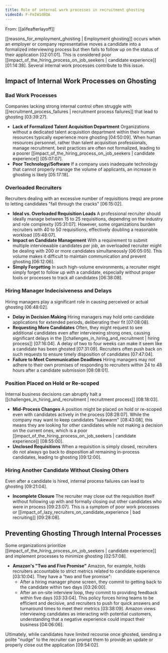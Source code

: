 ```yaml
---
title: Role of internal work processes in recruitment ghosting
videoId: F-FmIW1dBQA
---
```


From: [[alifeafterlayoff]] <br/> 

[[reasons_for_employment_ghosting | Employment ghosting]] occurs when an employer or company representative moves a candidate into a formalized interviewing process but then fails to follow up on the status of their application <a class="yt-timestamp" data-t="02:01:01">[02:01:01]</a>. This is considered poor [[impact_of_the_hiring_process_on_job_seekers | candidate experience]] <a class="yt-timestamp" data-t="01:14:38">[01:14:38]</a>. Several internal work processes contribute to this issue.

## Impact of Internal Work Processes on Ghosting

### Bad Work Processes
Companies lacking strong internal control often struggle with [[recruitment_process_failures | recruitment process failures]] that lead to ghosting <a class="yt-timestamp" data-t="03:39:27">[03:39:27]</a>.
*   **Lack of Formalized Talent Acquisition Department** Organizations without a dedicated talent acquisition department within their human resources typically experience more ghosting <a class="yt-timestamp" data-t="04:50:09">[04:50:09]</a>. When human resources personnel, rather than talent acquisition professionals, manage recruitment, best practices are often not formalized, leading to a poorer [[impact_of_the_hiring_process_on_job_seekers | candidate experience]] <a class="yt-timestamp" data-t="05:07:07">[05:07:07]</a>.
*   **Poor Technology/Software** If a company uses inadequate technology that cannot properly manage the volume of applicants, an increase in ghosting is likely <a class="yt-timestamp" data-t="05:17:18">[05:17:18]</a>.

### Overloaded Recruiters
Recruiters dealing with an excessive number of requisitions (reqs) are prone to letting candidates "fall through the cracks" <a class="yt-timestamp" data-t="06:15:02">[06:15:02]</a>.
*   **Ideal vs. Overloaded Requisition Loads** A professional recruiter should ideally manage between 15 to 25 requisitions, depending on the industry and role complexity <a class="yt-timestamp" data-t="05:31:07">[05:31:07]</a>. However, some organizations burden recruiters with 40 to 50 requisitions, effectively doubling a reasonable workload <a class="yt-timestamp" data-t="05:48:07">[05:48:07]</a>.
*   **Impact on Candidate Management** With a requirement to submit multiple interviewable candidates per job, an overloaded recruiter might be dealing with 200 or more candidates simultaneously <a class="yt-timestamp" data-t="06:05:05">[06:05:05]</a>. This volume makes it difficult to maintain communication and prevent ghosting <a class="yt-timestamp" data-t="06:12:06">[06:12:06]</a>.
*   **Simply Forgetting** In such high-volume environments, a recruiter might simply forget to follow up with a candidate, especially without proper tools or processes to track all candidates <a class="yt-timestamp" data-t="06:38:08">[06:38:08]</a>.

### Hiring Manager Indecisiveness and Delays
Hiring managers play a significant role in causing perceived or actual ghosting <a class="yt-timestamp" data-t="06:48:02">[06:48:02]</a>.
*   **Delay in Decision Making** Hiring managers may hold onto candidate applications for extended periods, deliberating their fit <a class="yt-timestamp" data-t="07:08:08">[07:08:08]</a>.
*   **Requesting More Candidates** Often, they might request to see additional candidates even after interviewing strong ones, causing significant delays in the [[challenges_in_hiring_and_recruitment | hiring process]] <a class="yt-timestamp" data-t="07:16:04">[07:16:04]</a>. A delay of two to four weeks can make it seem like a candidate has been ghosted <a class="yt-timestamp" data-t="07:31:09">[07:31:09]</a>. Recruiters often push back on such requests to ensure timely disposition of candidates <a class="yt-timestamp" data-t="07:47:04">[07:47:04]</a>.
*   **Failure to Meet Communication Deadlines** Hiring managers may not adhere to their own promises of responding to recruiters within 24 to 48 hours after a candidate submission <a class="yt-timestamp" data-t="08:08:01">[08:08:01]</a>.

### Position Placed on Hold or Re-scoped
Internal business decisions can abruptly halt a [[challenges_in_hiring_and_recruitment | recruitment process]] <a class="yt-timestamp" data-t="08:18:03">[08:18:03]</a>.
*   **Mid-Process Changes** A position might be placed on hold or re-scoped even with candidates actively in the process <a class="yt-timestamp" data-t="08:28:07">[08:28:07]</a>. While the company may want to keep candidates "lukewarm" <a class="yt-timestamp" data-t="08:43:08">[08:43:08]</a>, this means they are looking for other candidates while not making a decision on the current ones, which is a poor [[impact_of_the_hiring_process_on_job_seekers | candidate experience]] <a class="yt-timestamp" data-t="08:55:00">[08:55:00]</a>.
*   **Unclosed Requisitions** When a requisition is simply closed, recruiters do not always go back to disposition all remaining in-process candidates, leading to ghosting <a class="yt-timestamp" data-t="09:12:00">[09:12:00]</a>.

### Hiring Another Candidate Without Closing Others
Even after a candidate is hired, internal process failures can lead to ghosting <a class="yt-timestamp" data-t="09:21:04">[09:21:04]</a>.
*   **Incomplete Closure** The recruiter may close out the requisition itself without following up with and formally closing out other candidates who were in process <a class="yt-timestamp" data-t="09:23:07">[09:23:07]</a>. This is a symptom of poor work processes or [[impact_of_lazy_recruiters_on_candidate_experience | bad recruiting]] <a class="yt-timestamp" data-t="09:28:08">[09:28:08]</a>.

## Preventing Ghosting Through Internal Processes

Some organizations prioritize [[impact_of_the_hiring_process_on_job_seekers | candidate experience]] and implement processes to minimize ghosting <a class="yt-timestamp" data-t="02:57:08">[02:57:08]</a>.
*   **Amazon's "Two and Five Promise"** Amazon, for example, holds recruiters accountable to strict metrics related to candidate experience <a class="yt-timestamp" data-t="03:10:04">[03:10:04]</a>. They have a "two and five promise":
    *   After a hiring manager phone screen, they commit to getting back to the candidate within two days <a class="yt-timestamp" data-t="03:26:00">[03:26:00]</a>.
    *   After an on-site interview loop, they commit to providing feedback within five days <a class="yt-timestamp" data-t="03:33:04">[03:33:04]</a>.
    This policy forces hiring teams to be efficient and decisive, and recruiters to push for quick answers and turnaround times to meet their metrics <a class="yt-timestamp" data-t="03:38:09">[03:38:09]</a>. Amazon views interviewing candidates as interacting with potential customers, understanding that a negative experience could impact their business <a class="yt-timestamp" data-t="04:06:06">[04:06:06]</a>.

Ultimately, while candidates have limited recourse once ghosted, sending a polite "nudge" to the recruiter can prompt them to provide an update or properly close out the application <a class="yt-timestamp" data-t="09:54:02">[09:54:02]</a>.